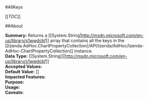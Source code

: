 #AllKeys

[[_TOC_]]

##About

**Summary:** Returns a [[System.String|http://msdn.microsoft.com/en-us/library/s1wwdcbf]] array that contains all the keys  in the [[Izenda.AdHoc.ChartPropertyCollection|/API/Izenda/AdHoc/Izenda-AdHoc-ChartPropertyCollection]] instance.  
**Data Type:** [[System.String[]|http://msdn.microsoft.com/en-us/library/s1wwdcbf]]  
**Accepted Values:**   
**Default Value:** []  
**Impacted Features:**   
**Purpose:**   
**Usage:**   
**Caveats:**   

